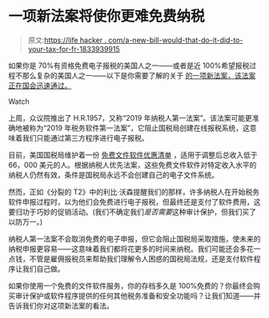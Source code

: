 # 一项新法案将使你更难免费纳税

> 原文:[https://life hacker . com/a-new-bill-would-that-do-it-did-to-your-tax-for-fr-1833939915](https://lifehacker.com/a-new-bill-would-make-it-harder-to-do-your-taxes-for-fr-1833939915)

如果你是 70%有资格免费电子报税的美国人之一——或者是近 100%希望报税过程不那么复杂的美国人之一——以下是你需要了解的关于 [的一项新法案，该法案正在国会迅速通过。](https://splinternews.com/congress-poised-to-help-tax-prep-lobby-keep-bilking-ame-1833913185)

Watch

上周，众议院推出了 H.R.1957，又称“2019 年纳税人第一法案”。该法案可能更准确地被称为“2019 年税务软件第一法案”，它阻止国税局创建在线报税系统，这意味着我们只能通过第三方程序进行电子报税。

目前，美国国税局维护着一份 [免费文件软件优惠清单](https://apps.irs.gov/app/freeFile/) ，适用于调整后总收入低于 66，000 美元的人。根据纳税人优先法案，这些免费文件软件对特定收入水平的纳税人仍然有效，条件是国税局永远不会创建自己的电子文件系统。

然而，正如《分裂的 T2》中的利比·沃森提醒我们的那样，许多纳税人在开始税务软件申报过程时，以为他们会免费进行电子报税，但最终还是支付了软件费用，这要归功于巧妙的促销活动。(我们不确定我们*是否需要*这种审计保护，但我们买了以防万一。)

纳税人第一法案不会取消免费的电子申报，但它会阻止国税局采取措施，使未来的纳税申报更容易——这意味着我们都将花更多的时间来纳税。我们可能还会多花一点钱，不管是雇佣报税员来帮助我们理解令人困惑的国税局法规，还是支付软件程序让我们自己做。

如果你使用一个免费的文件软件服务，你的存档多久是 100%免费的？你最终会购买审计保护或软件程序提供的任何其他税务准备和安全功能吗？让我们知道——并告诉我们你对这项新法案的看法。
